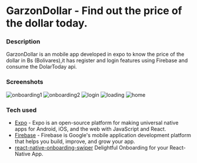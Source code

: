 # GarzonDollar - Find out the price of the dollar today. 

### Description 

GarzonDollar is an mobile app developed in expo to know the price of the dollar in Bs (Bolivares),it has register and login features using Firebase and consume the DolarToday api.

### Screenshots
![onboarding1](https://user-images.githubusercontent.com/58333344/114253366-e6f66f00-9977-11eb-9cec-d25c5644141d.jpg) ![onboarding2](https://user-images.githubusercontent.com/58333344/114253370-e8c03280-9977-11eb-9cd1-596cdcde72ba.jpg) ![login](https://user-images.githubusercontent.com/58333344/114253359-e4941500-9977-11eb-9d27-c5f418918203.jpg) ![loading](https://user-images.githubusercontent.com/58333344/114253357-e2ca5180-9977-11eb-997f-f030b40999d0.jpg) ![home](https://user-images.githubusercontent.com/58333344/114253349-dba34380-9977-11eb-85df-606b09552dff.jpg)

### Tech used

- [Expo](https://expo.io/) - Expo is an open-source platform for making universal native apps for Android, iOS, and the web with JavaScript and React.
- [Firebase](https://firebase.google.com/) - Firebase is Google's mobile application development platform that helps you build, improve, and grow your app. 
- [react-native-onboarding-swiper](https://github.com/jfilter/react-native-onboarding-swiper) Delightful Onboarding for your React-Native App.
